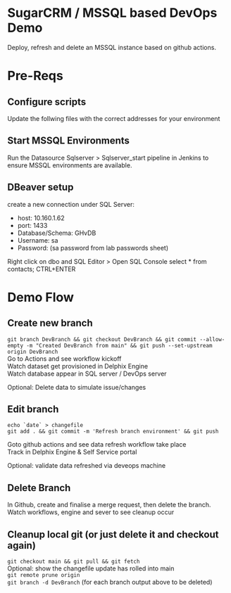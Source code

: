 # SugarCRM / MSSQL based DevOps Demo

Deploy, refresh and delete an MSSQL instance based on github actions.

# Pre-Reqs

## Configure scripts

Update the follwing files with the correct addresses for your environment

## Start MSSQL Environments

Run the Datasource Sqlserver > Sqlserver_start pipeline in Jenkins to ensure MSSQL environments are available.

## DBeaver setup

create a new connection under SQL Server:
- host: 10.160.1.62
- port: 1433
- Database/Schema: GHvDB
- Username: sa
- Password: (sa password from lab passwords sheet)

Right click on dbo and SQL Editor > Open SQL Console
select * from contacts;
CTRL+ENTER

# Demo Flow

## Create new branch

`git branch DevBranch && git checkout DevBranch && git commit --allow-empty -m "Created DevBranch from main" && git push --set-upstream origin DevBranch`<br/>
Go to Actions and see workflow kickoff<br/>
Watch dataset get provisioned in Delphix Engine<br/>
Watch database appear in SQL server / DevOps server

Optional: Delete data to simulate issue/changes<br/>

## Edit branch

``echo `date` > changefile`` <br/>
`git add . && git commit -m 'Refresh branch environment' && git push`

Goto github actions and see data refresh workflow take place<br/>
Track in Delphix Engine & Self Service portal<br/>

Optional: validate data refreshed via deveops machine<br/>

## Delete Branch

In Github, create and finalise a merge request, then delete the branch.<br/>
Watch workflows, engine and sever to see cleanup occur<br/>

## Cleanup local git (or just delete it and checkout again)

`git checkout main && git pull && git fetch`<br/>
Optional: show the changefile update has rolled into main<br/>
`git remote prune origin`<br/>
`git branch -d DevBranch` (for each branch output above to be deleted)<br/>
